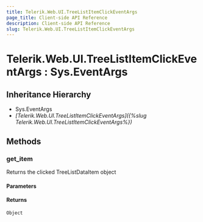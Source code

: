 ```yaml
---
title: Telerik.Web.UI.TreeListItemClickEventArgs
page_title: Client-side API Reference
description: Client-side API Reference
slug: Telerik.Web.UI.TreeListItemClickEventArgs
---
```


# Telerik.Web.UI.TreeListItemClickEventArgs : Sys.EventArgs

## Inheritance Hierarchy

* Sys.EventArgs
* *[Telerik.Web.UI.TreeListItemClickEventArgs]({%slug Telerik.Web.UI.TreeListItemClickEventArgs%})*

## Methods

### get_item

Returns the clicked TreeListDataItem object

#### Parameters

#### Returns

`Object`
